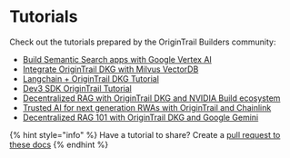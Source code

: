 # Tutorials

Check out the tutorials prepared by the OriginTrail Builders community:

* [Build Semantic Search apps with Google Vertex AI](https://github.com/OriginTrail/ChatDKG/tree/main/examples/google-vertex-ai)
* [Integrate OriginTrail DKG with Milvus VectorDB](https://github.com/OriginTrail/ChatDKG/tree/main/examples/milvus)
* [Langchain + OriginTrail DKG Tutorial](https://github.com/OriginTrail/ChatDKG/tree/main/examples/langchain)
* [Dev3 SDK OriginTrail Tutorial](https://dev3.sh/web3/dev3xorigintraildkg/)
* [Decentralized RAG with OriginTrail DKG and NVIDIA Build ecosystem](https://origintrail.io/blog/decentralized-rag-with-origintrail-dkg-and-nvidia-build-ecosystem)
* [Trusted AI for next generation RWAs with OriginTrail and Chainlink](https://origintrail.io/blog/trusted-ai-for-next-generation-rwas-with-origintrail-and-chainlink)
* [Decentralized RAG 101 with OriginTrail DKG and Google Gemini](https://origintrail.io/blog/decentralized-rag-101-with-origintrail-dkg-and-google-gemini)

{% hint style="info" %}
Have a tutorial to share? Create a [pull request to these docs](https://github.com/OriginTrail/dkg-docs)&#x20;
{% endhint %}
